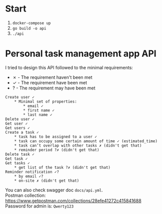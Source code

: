 # Start

1. `docker-compose up`
2. `go build -o api`
3. `./api`

# Personal task management app API

I tried to design this API followed to the minimal requirements:

- ✗ - The requirement haven't been met
- ✓ - The requirement have been met
- ? - The requirement may have been met

```
Create user ✓
    * Minimal set of properties:
        * email ✓
        * first name ✓
        * last name ✓
Delete user ✓
Get user ✓
Get users ✓
Create a task ✓
    * task has to be assigned to a user ✓
    * task can occupy some certain amount of time ✓ (estimated_time)
    * task can’t overlap with other tasks ✗ (didn't get that)
    * reminder period ?✗ (didn't get that)
Delete task ✓
Get task ✓
Get tasks ✓
    * get list of the task ?✗ (didn't get that)
Reminder notification ✓?
    * by email ✓?
    * on-site ✗ (didn't get that)
```

You can also check swagger doc `docs/api.yml`.  
Postman collection: https://www.getpostman.com/collections/28efe41272c415841688  
Password for admin is: `Qwerty123`
